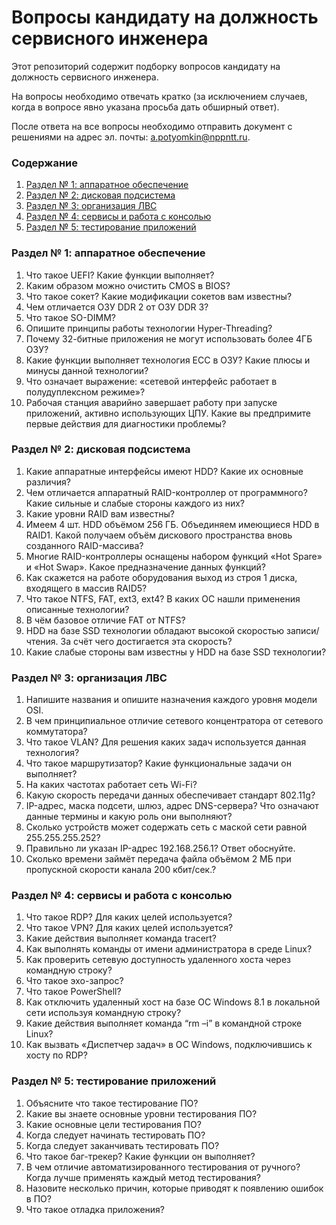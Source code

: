 # Вопросы кандидату на должность сервисного инженера

Этот репозиторий содержит подборку вопросов кандидату на должность сервисного инженера.

На вопросы необходимо отвечать кратко (за исключением случаев, когда в вопросе явно указана просьба дать обширный ответ).

После ответа на все вопросы необходимо отправить документ с решениями на адрес эл. почты: <a href="mailto:a.potyomkin@nppntt.ru">a.potyomkin@nppntt.ru</a>.

<h3>Содержание</h3>
<ol>
	<li><a href="#part_1">Раздел № 1: аппаратное обеспечение</a></li>
	<li><a href="#part_2">Раздел № 2: дисковая подсистема</a></li>
	<li><a href="#part_3">Раздел № 3: организация ЛВС</a></li>
	<li><a href="#part_4">Раздел № 4: сервисы и работа с консолью</a></li>
	<li><a href="#part_5">Раздел № 5: тестирование приложений</a></li>
</ol>

<h3><a name="part_1">Раздел № 1: аппаратное обеспечение</a></h3>
<ol>
	<li>Что такое UEFI? Какие функции выполняет?</li>
	<li>Каким образом можно очистить CMOS в BIOS?</li>
	<li>Что такое сокет? Какие модификации сокетов вам известны?</li>
	<li>Чем отличается ОЗУ DDR 2 от ОЗУ DDR 3?</li>
	<li>Что такое SO-DIMM?</li>
	<li>Опишите принципы работы технологии Hyper-Threading?</li>
	<li>Почему 32-битные приложения не могут использовать более 4ГБ ОЗУ?</li>
	<li>Какие функции выполняет технология ECC в ОЗУ? Какие плюсы и минусы данной технологии?</li>
	<li>Что означает выражение: «сетевой интерфейс работает в полудуплексном режиме»?</li>
	<li>Рабочая станция аварийно завершает работу при запуске приложений, активно использующих ЦПУ.  Какие вы предпримите первые действия для диагностики проблемы?</li>
</ol>

<h3><a name="part_2">Раздел № 2: дисковая подсистема</a></h3>
<ol>
	<li>Какие аппаратные интерфейсы имеют HDD? Какие их основные различия?</li>
	<li>Чем отличается аппаратный RAID-контроллер от программного? Какие сильные и слабые стороны каждого из них?</li>
	<li>Какие уровни RAID вам известны?</li>
	<li>Имеем 4 шт. HDD объёмом 256 ГБ. Объединяем имеющиеся HDD в RAID1. Какой получаем объём дискового пространства вновь созданного RAID-массива?</li>
	<li>Многие RAID-контроллеры оснащены набором функций «Hot Spare» и «Hot Swap». Какое предназначение данных функций?</li>
	<li>Как скажется на работе оборудования выход из строя 1 диска, входящего в массив RAID5?</li>
	<li>Что такое NTFS, FAT, ext3, ext4? В каких ОС нашли применения описанные технологии?</li>
	<li>В чём базовое отличие FAT от NTFS?</li>
	<li>HDD на базе SSD технологии обладают высокой скоростью записи/чтения. За счёт чего достигается эта скорость?</li>
	<li>Какие слабые стороны вам известны у HDD на базе SSD технологии?</li>
</ol>

<h3><a name="part_3">Раздел № 3: организация ЛВС</a></h3>
<ol>
	<li>Напишите названия и опишите назначения каждого уровня модели OSI.</li>
	<li>В чем принципиальное отличие сетевого концентратора от сетевого коммутатора?</li>
	<li>Что такое VLAN? Для решения каких задач используется данная технология?</li>
	<li>Что такое маршрутизатор? Какие функциональные задачи он выполняет?</li>
	<li>На каких частотах работает сеть Wi-Fi?</li>
	<li>Какую скорость передачи данных обеспечивает стандарт 802.11g?</li>
	<li>IP-адрес, маска подсети, шлюз, адрес DNS-сервера? Что означают данные термины и какую роль они выполняют?</li>
	<li>Сколько устройств может содержать сеть с маской сети равной 255.255.255.252?</li>
	<li>Правильно ли указан IP-адрес 192.168.256.1? Ответ обоснуйте.</li>
	<li>Сколько времени займёт передача файла объёмом 2 МБ при пропускной скорости канала 200 кбит/сек.?</li>
</ol>

<h3><a name="part_4">Раздел № 4: сервисы и работа с консолью</a></h3>
<ol>
	<li>Что такое RDP? Для каких целей используется?</li>
	<li>Что такое VPN? Для каких целей используется?</li>
	<li>Какие действия выполняет команда tracert?</li>
	<li>Как выполнять команды от имени администратора в среде Linux?</li>
	<li>Как проверить сетевую доступность удаленного хоста через командную строку?</li>
	<li>Что такое эхо-запрос?</li>
	<li>Что такое PowerShell?</li>
	<li>Как отключить удаленный хост на базе ОС Windows 8.1 в локальной сети используя командную строку?</li>
	<li>Какие действия выполняет команда “rm –i” в командной строке Linux?</li>
	<li>Как вызвать «Диспетчер задач» в ОС Windows, подключившись к хосту по RDP?</li>
</ol>

<h3><a name="part_5">Раздел № 5: тестирование приложений</a></h3>
<ol>
	<li>Объясните что такое тестирование ПО?</li>
	<li>Какие вы знаете основные уровни тестирования ПО?</li>
	<li>Какие основные цели тестирования ПО?</li>
	<li>Когда следует начинать тестировать ПО?</li>
	<li>Когда следует заканчивать тестировать ПО?</li>
	<li>Что такое баг-трекер? Какие функции он выполняет?</li>
	<li>В чем отличие автоматизированного тестирования от ручного? Когда лучше применять каждый метод тестирования?</li>
	<li>Назовите несколько причин, которые приводят к появлению ошибок в ПО?</li>
	<li>Что такое отладка приложения?</li>
</ol>
